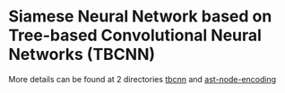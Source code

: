 # Siamese Neural Network based on Tree-based Convolutional Neural Networks (TBCNN)

More details can be found at 2 directories [tbcnn](https://github.com/bdqnghi/siamese-tbcnn/tree/master/tbcnn) and [ast-node-encoding](https://github.com/bdqnghi/siamese-tbcnn/tree/master/ast-node-encoding)
